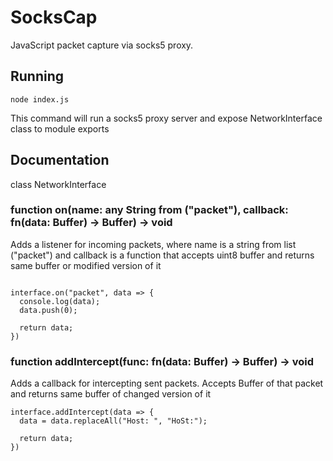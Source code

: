 # SocksCap
JavaScript packet capture via socks5 proxy.

## Running

```
node index.js
```
This command will run a socks5 proxy server and expose NetworkInterface class to module exports

## Documentation

class NetworkInterface

### function on(name: any String from ("packet"), callback: fn(data: Buffer<u8>) -> Buffer<u8>) -> void

Adds a listener for incoming packets, where name is a string from list ("packet") and callback is a function that accepts uint8 buffer and returns same buffer or modified version of it

```

interface.on("packet", data => {
  console.log(data);
  data.push(0);

  return data;
})
```

### function addIntercept(func: fn(data: Buffer<u8>) -> Buffer<u8>) -> void

Adds a callback for intercepting sent packets. Accepts Buffer<u8> of that packet and returns same buffer of changed version of it

```
interface.addIntercept(data => {
  data = data.replaceAll("Host: ", "HoSt:");

  return data;
})
```
